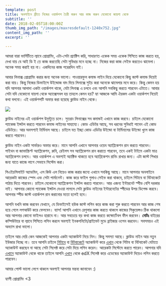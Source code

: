 ```yaml
---
template: post
title: অনলাইনে ফ্রীতে নিজের ওয়ার্কশপ তৈরী করুন আর কাজ করুন যেকোনো জায়গা থেকে
subtitle: ''
date: 2018-02-05T18:00:00Z
thumb_img_path: "/images/maxresdefault-1240x752.jpg"
content_img_path: ''
excerpt: ''

---
```

আমরা যারা ভার্সিটিতে ল্যাবে প্রোগ্রামিং, এটা-সেটা প্র্যাক্টিস করি, সাধারণত একেক সময় একেক পিসিতে কাজ করতে হয়, দেখা যায় যে আই ডি ই তে কাজ করতেছি সেটা সুবিধার মনে হচ্ছে না। নিজের করা কাজ সেইভ করতেও ঝামেলা। অনেক সময় করাই হয় না। একদিনের কাজ পরেরদিন নাই।

আবার লিনাক্স প্রোগ্রামিং করার জন্য অনেক ভালো। পাওয়ারফুল কমান্ড লাইন দিয়ে যেকোনো কিছু জাস্ট কমান্ড দিয়েই করা যায়। কিন্তু নিজের ডিভাইসে উইন্ডোজ বাদ দিয়ে লিনাক্সে সুইচ করা অনেকে ঝামেলার মনে করে। কিন্তু কেমন হয় যদি আপনার আলাদা একটা ওয়ার্কশপ থাকে, যেটা লিনাক্স এ চলবে এবং আপনি সবকিছু করতে পারবেন এটাতে। আবার সেটা যদি যেকোনো যায়গা থেকে অ্যাক্সেসবল হয় তাহলে কেমন হয়? হ্যা আজকে আমি ঐরকম একটা ওয়ার্কশপ নিয়েই কথা বলবো। এই ওয়ার্কশপটি অফার করা হয়েছে ক্লাউড নাইন থেকে।

![](/images/c9ide-1.jpg)

ক্লাউড নাইনের এই ওয়ার্কশপ উবুন্টুতে চলে। সুতরাং লিনাক্সের সব কমান্ডই এখানে কাজ করবে। চাইলে যেকোনো প্যাকেজ ইন্সটল করতে পারবেন কমান্ড লাইনের সাহায্যে। কোড এডিটর আছে, সব ধরনের সুবিধাই পাবেন এই কোড এডিটরে। আর অবসশ্যই টার্মিনাল আছে। চাইলে যত ইচ্ছা কোড এডিটর উইন্ডো বা টার্মিনালের উইন্ডো খুলে কাজ করতে পারবেন।

ক্লাউড নাইন একটা সার্ভারও অফার করে। মানে আপনি এখানে আপনার ওয়েব অ্যাপ্লিকেশন রান করতে পারবেন। পাইথন বা জাভাস্ক্রিপ্ট অ্যাপ্লিকেশন, রুবি, রেইলস সব অ্যাপ্লিকেশন রান করাতে পারবেন, তবে একই টাইমে একটা মাত্র অ্যাপ্লিকেশন চলবে। আর ওয়ার্কশপ এ অবশ্যই অ্যাক্টিভ থাকতে হবে অ্যাপ্লিকেশন রানিং রাখার জন্য। এটা জাস্ট শিখার জন্য যাতে কাজে লাগে সেভাবে সিস্টেম করা।

পিএইচপিলাইট অ্যাডমিন, এস কিউ এল নিয়েও কাজ করার জন্যে এখানে সবকিছু আছে। মানে আপনার অনলাইনে আরেকটা কাজের স্পেস এবং সেটা পার্মানেন্ট। কাজ করে ফাইল গুলাও সেইভ করা থাকবে, চাইলে গিটাবে বা বিটবাকেটে পাঠায় দিতে পারবেন। চাইলে যেকোনো অ্যাপ্লিকেশন ইন্সটল করতে পারবেন। আর এজন্য ইন্টারনেট স্পীড বেশি দরকার নাই। আপনার কোনো প্যাকেজ ইন্সটল দেওয়া লাগলে সেটা ক্লাউড নাইনের ইন্টারনেটের স্পীডের উপর ডিপেন্ড করবে। আপনার স্পীড জাস্ট ওয়ার্কশপ রান করানোর মতো হলেই হবে।

আপনি যখনি কাজ করবেন যেখানে, যে ডিভাইসেই হউক জাস্ট লগিন করে কাজ করা শুরু করতে পারবেন আর কাজ শেষ হয়ে গেলে লগআউট করে ফেলবেন। ব্যাস! আপনি এখানে রেগুলার কাজ করতে থাকলে কাজের সিকুয়েন্সও ঠিক থাকলো আর আপনার কোনো ফাইলও হারাবে না। আর সবচেয়ে বড় কথা কাজ করতে কম্ফোর্টেবল ফীল করবেন। **নোটঃ** বাইরের কম্পিউটারে বা ল্যাবে পিসিতে লগিন করলে অবশ্যই ইনকগনিটো/প্রাইভেট মুডে ব্রাইজার ওপেন করবেন। সবসময়ও এই অভ্যাস রাখা ভালো।

তাইলে আর দেরি কেন আজকেই আপনার একটা অ্যাকাউন্ট নিয়ে নিন। কিন্তু সমস্যা আছে। ক্লাউড নাইন আর নতুন ইউজার নিচ্ছে না। তবে আপনি চাইলে [গিটাবে](https://github.com/) বা [বিটবাকেটে](https://github.com/) অ্যাকাউন্ট করে [এখান](https://c9.io/login) থেকে গিটাব বা বিটবাকেট যেটাতে অ্যাকাউন্ট করছেন বা আছে সেটা সিলেক্ট করে সেটা দিয়ে লগিন করেন। আরেকটা সিস্টেমে করতে পারেন। আপনার যদি [এখানে](https://www.edx.org/) অ্যাকাউন্ট থেকে থাকে তাইলে আপনি [এখান](https://cs50.io) থেকে edX সিলেক্ট করে এডেস্কের অ্যাকাউন্ট দিয়েও লগিন করতে পারবেন।

আমার পোস্ট ভালো লেগে থাকলে অবশ্যই আপনার মন্তব্য জানাবেন :)

হ্যাপী প্রোগ্রামিং <3